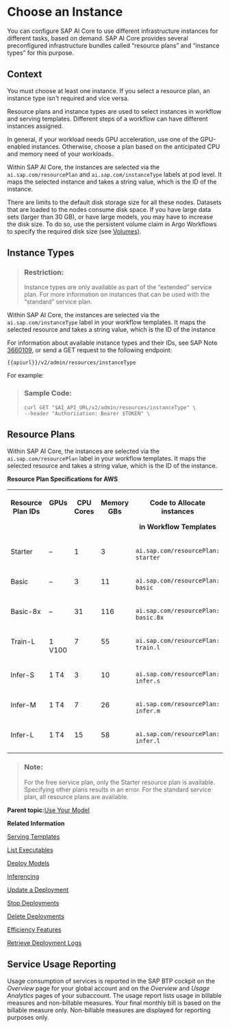 <!-- copyabd672fa709b430080ffe76a99f06cee -->

# Choose an Instance

You can configure SAP AI Core to use different infrastructure instances for different tasks, based on demand. SAP AI Core provides several preconfigured infrastructure bundles called “resource plans” and “instance types” for this purpose.



## Context

You must choose at least one instance. If you select a resource plan, an instance type isn't required and vice versa.

Resource plans and instance types are used to select instances in workflow and serving templates. Different steps of a workflow can have different instances assigned.

In general, if your workload needs GPU acceleration, use one of the GPU-enabled instances. Otherwise, choose a plan based on the anticipated CPU and memory need of your workloads.

Within SAP AI Core, the instances are selected via the `ai.sap.com/resourcePlan` and `ai.sap.com/instanceType` labels at pod level. It maps the selected instance and takes a string value, which is the ID of the instance.

There are limits to the default disk storage size for all these nodes. Datasets that are loaded to the nodes consume disk space. If you have large data sets \(larger than 30 GB\), or have large models, you may have to increase the disk size. To do so, use the persistent volume claim in Argo Workflows to specify the required disk size \(see [Volumes](https://argoproj.github.io/argo-workflows/walk-through/volumes/)\).



## Instance Types

> ### Restriction:  
> Instance types are only available as part of the “extended” service plan. For more information on instances that can be used with the “standard” service plan.

Within SAP AI Core, the instances are selected via the `ai.sap.com/instanceType` label in your workflow templates. It maps the selected resource and takes a string value, which is the ID of the instance

For information about available instance types and their IDs, see SAP Note [3660109](https://me.sap.com/notes/3660109), or send a GET request to the following endpoint:

`{{apiurl}}/v2/admin/resources/instanceType`

For example:

> ### Sample Code:  
> ```
> curl GET "$AI_API_URL/v2/admin/resources/instanceType" \
> --header "Authorization: Bearer $TOKEN" \
> 
> ```



## Resource Plans

Within SAP AI Core, the instances are selected via the `ai.sap.com/resourcePlan` label in your workflow templates. It maps the selected resource and takes a string value, which is the ID of the instance.

**Resource Plan Specifications for AWS**


<table>
<tr>
<th valign="top">

Resource Plan IDs

</th>
<th valign="top">

GPUs

</th>
<th valign="top">

CPU Cores

</th>
<th valign="top">

Memory GBs

</th>
<th valign="top">

Code to Allocate instances

in Workflow Templates

</th>
</tr>
<tr>
<td valign="top">

Starter

</td>
<td valign="top">

–

</td>
<td valign="top">

1

</td>
<td valign="top">

3

</td>
<td valign="top">

`ai.sap.com/resourcePlan: starter`

</td>
</tr>
<tr>
<td valign="top">

Basic

</td>
<td valign="top">

–

</td>
<td valign="top">

3

</td>
<td valign="top">

11

</td>
<td valign="top">

`ai.sap.com/resourcePlan: basic`

</td>
</tr>
<tr>
<td valign="top">

Basic-8x

</td>
<td valign="top">

–

</td>
<td valign="top">

31

</td>
<td valign="top">

116

</td>
<td valign="top">

`ai.sap.com/resourcePlan: basic.8x`

</td>
</tr>
<tr>
<td valign="top">

Train-L

</td>
<td valign="top">

1 V100

</td>
<td valign="top">

7

</td>
<td valign="top">

55

</td>
<td valign="top">

`ai.sap.com/resourcePlan: train.l`

</td>
</tr>
<tr>
<td valign="top">

Infer-S

</td>
<td valign="top">

1 T4

</td>
<td valign="top">

3

</td>
<td valign="top">

10

</td>
<td valign="top">

`ai.sap.com/resourcePlan: infer.s`

</td>
</tr>
<tr>
<td valign="top">

Infer-M

</td>
<td valign="top">

1 T4

</td>
<td valign="top">

7

</td>
<td valign="top">

26

</td>
<td valign="top">

`ai.sap.com/resourcePlan: infer.m`

</td>
</tr>
<tr>
<td valign="top">

Infer-L

</td>
<td valign="top">

1 T4

</td>
<td valign="top">

15

</td>
<td valign="top">

58

</td>
<td valign="top">

`ai.sap.com/resourcePlan: infer.l`

</td>
</tr>
</table>

> ### Note:  
> For the free service plan, only the Starter resource plan is available. Specifying other plans results in an error. For the standard service plan, all resource plans are available.

**Parent topic:**[Use Your Model](use-your-model-7f93e8f.md "You deploy your AI learning model to run inferences against it.")

**Related Information**  


[Serving Templates](serving-templates-20a8667.md "You use serving templates to manage your serving instances at the level of the main tenant. Serving templates define how a model is to be deployed.")

[List Executables](list-executables-6af8e60.md "An executable is a reusable template that defines a workflow or pipeline for tasks such as training a machine learning model or creating a deployment. It contains placeholders for input artifacts (datasets or models) and parameters (custom key-pair values) that enable the template to be reused in different scenarios.. You can list all of the executables in a resource group and get details of specific executables from a resource group. Serving templates are mapped to deployment executables.")

[Deploy Models](deploy-models-dd16e8e.md "")

[Inferencing](inferencing-e348ecf.md "")

[Update a Deployment](update-a-deployment-9789ddd.md "")

[Stop Deployments](stop-deployments-b7d2577.md " ")

[Delete Deployments](delete-deployments-0193d17.md " ")

[Efficiency Features](efficiency-features-9fad26a.md "Discover features of the SAP AI Core runtime that improve efficiency and help manage resource consumption.")

[Retrieve Deployment Logs](retrieve-deployment-logs-4c86b88.md "Deployment and execution logs contain information about API processing and metrics.")

<a name="loiocf3a9a5bb3f1476caf3099281da96a67"/>

<!-- loiocf3a9a5bb3f1476caf3099281da96a67 -->

## Service Usage Reporting

Usage consumption of services is reported in the SAP BTP cockpit on the *Overview* page for your global account and on the *Overview* and *Usage Analytics* pages of your subaccount. The usage report lists usage in billable measures and non-billable measures. Your final monthly bill is based on the billable measure only. Non-billable measures are displayed for reporting purposes only.

